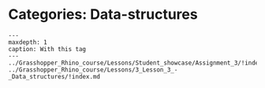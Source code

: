 # Categories: Data-structures

```{toctree}
---
maxdepth: 1
caption: With this tag
---
../Grasshopper_Rhino_course/Lessons/Student_showcase/Assignment_3/!index.md
../Grasshopper_Rhino_course/Lessons/3_Lesson_3_-_Data_structures/!index.md
```
